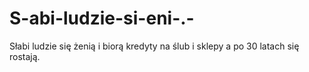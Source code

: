 # S-abi-ludzie-si-eni-.-
Słabi ludzie się żenią i biorą kredyty na ślub i sklepy a po 30 latach się rostają. 
